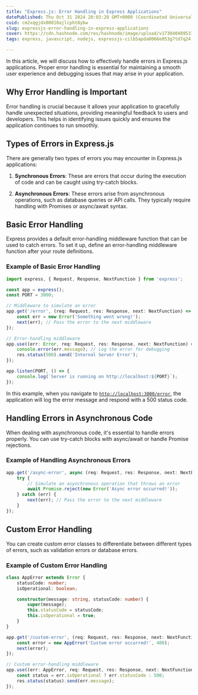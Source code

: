 ```yaml
---
title: "Express.js: Error Handling in Express Applications"
datePublished: Thu Oct 31 2024 20:03:20 GMT+0000 (Coordinated Universal Time)
cuid: cm2xqgjdx00010ajlcpht8ybw
slug: expressjs-error-handling-in-express-applications
cover: https://cdn.hashnode.com/res/hashnode/image/upload/v1730404895314/074eeb6f-896a-418a-a4db-59e5e32339e6.webp
tags: express, javascript, nodejs, expressjs-cilb5apda0066e053g7td7q24

---
```


In this article, we will discuss how to effectively handle errors in Express.js applications. Proper error handling is essential for maintaining a smooth user experience and debugging issues that may arise in your application.

## Why Error Handling is Important

Error handling is crucial because it allows your application to gracefully handle unexpected situations, providing meaningful feedback to users and developers. This helps in identifying issues quickly and ensures the application continues to run smoothly.

## Types of Errors in Express.js

There are generally two types of errors you may encounter in Express.js applications:

1. **Synchronous Errors**: These are errors that occur during the execution of code and can be caught using try-catch blocks.
    
2. **Asynchronous Errors**: These errors arise from asynchronous operations, such as database queries or API calls. They typically require handling with Promises or async/await syntax.
    

## Basic Error Handling

Express provides a default error-handling middleware function that can be used to catch errors. To set it up, define an error-handling middleware function after your route definitions.

### Example of Basic Error Handling

```typescript
import express, { Request, Response, NextFunction } from 'express';

const app = express();
const PORT = 3000;

// Middleware to simulate an error
app.get('/error', (req: Request, res: Response, next: NextFunction) => {
    const err = new Error('Something went wrong!');
    next(err); // Pass the error to the next middleware
});

// Error-handling middleware
app.use((err: Error, req: Request, res: Response, next: NextFunction) => {
    console.error(err.message); // Log the error for debugging
    res.status(500).send('Internal Server Error');
});

app.listen(PORT, () => {
    console.log(`Server is running on http://localhost:${PORT}`);
});
```

In this example, when you navigate to [`http://localhost:3000/error`](http://localhost:3000/error), the application will log the error message and respond with a 500 status code.

## Handling Errors in Asynchronous Code

When dealing with asynchronous code, it's essential to handle errors properly. You can use try-catch blocks with async/await or handle Promise rejections.

### Example of Handling Asynchronous Errors

```typescript
app.get('/async-error', async (req: Request, res: Response, next: NextFunction) => {
    try {
        // Simulate an asynchronous operation that throws an error
        await Promise.reject(new Error('Async error occurred!'));
    } catch (err) {
        next(err); // Pass the error to the next middleware
    }
});
```

## Custom Error Handling

You can create custom error classes to differentiate between different types of errors, such as validation errors or database errors.

### Example of Custom Error Handling

```typescript
class AppError extends Error {
    statusCode: number;
    isOperational: boolean;

    constructor(message: string, statusCode: number) {
        super(message);
        this.statusCode = statusCode;
        this.isOperational = true;
    }
}

app.get('/custom-error', (req: Request, res: Response, next: NextFunction) => {
    const error = new AppError('Custom error occurred!', 400);
    next(error);
});

// Custom error-handling middleware
app.use((err: AppError, req: Request, res: Response, next: NextFunction) => {
    const status = err.isOperational ? err.statusCode : 500;
    res.status(status).send(err.message);
});
```